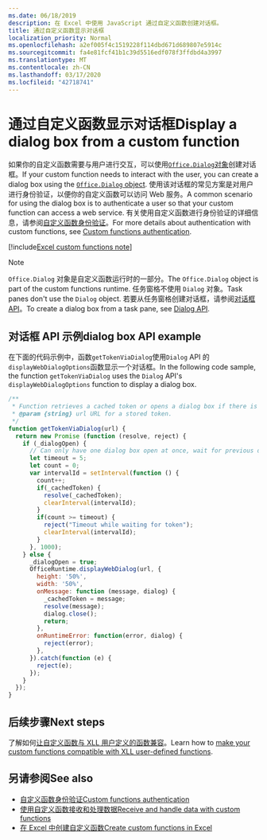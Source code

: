 ```yaml
---
ms.date: 06/18/2019
description: 在 Excel 中使用 JavaScript 通过自定义函数创建对话框。
title: 通过自定义函数显示对话框
localization_priority: Normal
ms.openlocfilehash: a2ef005f4c1519228f114dbd671d689807e5914c
ms.sourcegitcommit: fa4e81fcf41b1c39d5516edf078f3ffdbd4a3997
ms.translationtype: MT
ms.contentlocale: zh-CN
ms.lasthandoff: 03/17/2020
ms.locfileid: "42718741"
---
```

# <a name="display-a-dialog-box-from-a-custom-function"></a><span data-ttu-id="1c090-103">通过自定义函数显示对话框</span><span class="sxs-lookup"><span data-stu-id="1c090-103">Display a dialog box from a custom function</span></span>

<span data-ttu-id="1c090-104">如果你的自定义函数需要与用户进行交互，可以使用[`Office.Dialog`对象](/javascript/api/office-runtime/officeruntime.dialog)创建对话框。</span><span class="sxs-lookup"><span data-stu-id="1c090-104">If your custom function needs to interact with the user, you can create a dialog box using the [`Office.Dialog` object](/javascript/api/office-runtime/officeruntime.dialog).</span></span> <span data-ttu-id="1c090-105">使用该对话框的常见方案是对用户进行身份验证，以便你的自定义函数可以访问 Web 服务。</span><span class="sxs-lookup"><span data-stu-id="1c090-105">A common scenario for using the dialog box is to authenticate a user so that your custom function can access a web service.</span></span> <span data-ttu-id="1c090-106">有关使用自定义函数进行身份验证的详细信息，请参阅[自定义函数身份验证](./custom-functions-authentication.md)。</span><span class="sxs-lookup"><span data-stu-id="1c090-106">For more details about authentication with custom functions, see [Custom functions authentication](./custom-functions-authentication.md).</span></span>

[!include[Excel custom functions note](../includes/excel-custom-functions-note.md)]

>[!NOTE]
> <span data-ttu-id="1c090-107">`Office.Dialog` 对象是自定义函数运行时的一部分。</span><span class="sxs-lookup"><span data-stu-id="1c090-107">The `Office.Dialog` object is part of the custom functions runtime.</span></span> <span data-ttu-id="1c090-108">任务窗格不使用 `Dialog` 对象。</span><span class="sxs-lookup"><span data-stu-id="1c090-108">Task panes don't use the `Dialog` object.</span></span> <span data-ttu-id="1c090-109">若要从任务窗格创建对话框，请参阅[对话框 API](../develop/dialog-api-in-office-add-ins.md)。</span><span class="sxs-lookup"><span data-stu-id="1c090-109">To create a dialog box from a task pane, see [Dialog API](../develop/dialog-api-in-office-add-ins.md).</span></span>

## <a name="dialog-box-api-example"></a><span data-ttu-id="1c090-110">对话框 API 示例</span><span class="sxs-lookup"><span data-stu-id="1c090-110">dialog box API example</span></span>

<span data-ttu-id="1c090-111">在下面的代码示例中，函数`getTokenViaDialog`使用`Dialog` API 的`displayWebDialogOptions`函数显示一个对话框。</span><span class="sxs-lookup"><span data-stu-id="1c090-111">In the following code sample, the function `getTokenViaDialog` uses the `Dialog` API's `displayWebDialogOptions` function to display a dialog box.</span></span>

```js
/**
 * Function retrieves a cached token or opens a dialog box if there is no saved token. Note that this is not a sufficient example of authentication but is intended to show the capabilities of the Dialog object.
 * @param {string} url URL for a stored token.
 */
function getTokenViaDialog(url) {
  return new Promise (function (resolve, reject) {
    if (_dialogOpen) {
      // Can only have one dialog box open at once, wait for previous dialog box's token
      let timeout = 5;
      let count = 0;
      var intervalId = setInterval(function () {
        count++;
        if(_cachedToken) {
          resolve(_cachedToken);
          clearInterval(intervalId);
        }
        if(count >= timeout) {
          reject("Timeout while waiting for token");
          clearInterval(intervalId);
        }
      }, 1000);
    } else {
      _dialogOpen = true;
      OfficeRuntime.displayWebDialog(url, {
        height: '50%',
        width: '50%',
        onMessage: function (message, dialog) {
          _cachedToken = message;
          resolve(message);
          dialog.close();
          return;
        },
        onRuntimeError: function(error, dialog) {
          reject(error);
        },
      }).catch(function (e) {
        reject(e);
      });
    }
  });
}
```

## <a name="next-steps"></a><span data-ttu-id="1c090-112">后续步骤</span><span class="sxs-lookup"><span data-stu-id="1c090-112">Next steps</span></span>
<span data-ttu-id="1c090-113">了解如何[让自定义函数与 XLL 用户定义的函数兼容](make-custom-functions-compatible-with-xll-udf.md)。</span><span class="sxs-lookup"><span data-stu-id="1c090-113">Learn how to [make your custom functions compatible with XLL user-defined functions](make-custom-functions-compatible-with-xll-udf.md).</span></span>

## <a name="see-also"></a><span data-ttu-id="1c090-114">另请参阅</span><span class="sxs-lookup"><span data-stu-id="1c090-114">See also</span></span>

* [<span data-ttu-id="1c090-115">自定义函数身份验证</span><span class="sxs-lookup"><span data-stu-id="1c090-115">Custom functions authentication</span></span>](custom-functions-authentication.md)
* [<span data-ttu-id="1c090-116">使用自定义函数接收和处理数据</span><span class="sxs-lookup"><span data-stu-id="1c090-116">Receive and handle data with custom functions</span></span>](custom-functions-web-reqs.md)
* [<span data-ttu-id="1c090-117">在 Excel 中创建自定义函数</span><span class="sxs-lookup"><span data-stu-id="1c090-117">Create custom functions in Excel</span></span>](custom-functions-overview.md)
